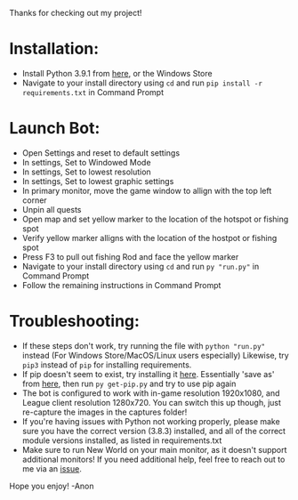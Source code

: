 Thanks for checking out my project!

# Installation:

* Install Python 3.9.1 from [here](https://www.python.org/downloads/), or the Windows Store
* Navigate to your install directory using `cd` and run `pip install -r requirements.txt` in Command Prompt

# Launch Bot:
* Open Settings and reset to default settings
* In settings, Set to Windowed Mode
* In settings, Set to lowest resolution
* In settings, Set to lowest graphic settings
* In primary monitor, move the game window to allign with the top left corner
* Unpin all quests
* Open map and set yellow marker to the location of the hotspot or fishing spot
* Verify yellow marker alligns with the location of the hostpot or fishing spot
* Press F3 to pull out fishing Rod and face the yellow marker
* Navigate to your install directory using `cd` and run `py "run.py"` in Command Prompt
* Follow the remaining instructions in Command Prompt

# Troubleshooting:

* If these steps don't work, try running the file with `python "run.py"` instead (For Windows Store/MacOS/Linux users especially) Likewise, try `pip3` instead of `pip` for installing requirements.
* If pip doesn't seem to exist, try installing it [here](https://pip.pypa.io/en/stable/installing/). Essentially 'save as' from [here](https://bootstrap.pypa.io/get-pip.py), then run `py get-pip.py` and try to use pip again
* The bot is configured to work with in-game resolution 1920x1080, and League client resolution 1280x720. You can switch this up though, just re-capture the images in the captures folder!
* If you're having issues with Python not working properly, please make sure you have the correct version (3.8.3) installed, and all of the correct module versions installed, as listed in requirements.txt
* Make sure to run New World on your main monitor, as it doesn't support additional monitors!
If you need additional help, feel free to reach out to me via an [issue](https://github.com/connorhamm/NWFishBot/issues).

Hope you enjoy!
-Anon